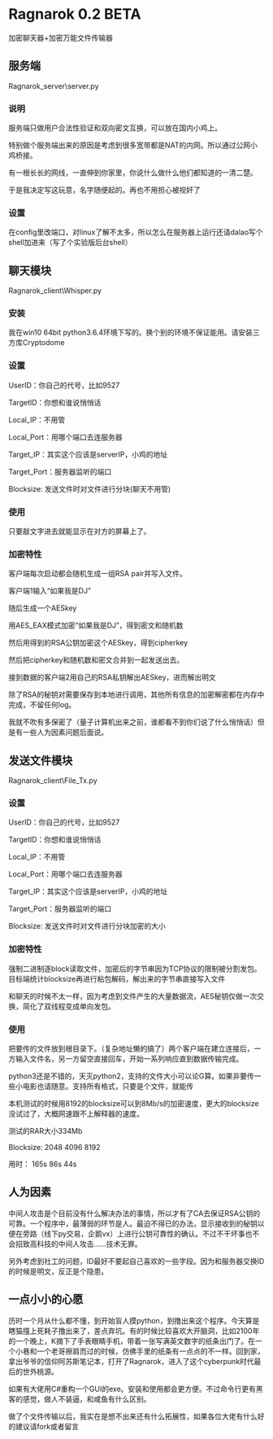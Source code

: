 Ragnarok 0.2 BETA
===========

加密聊天器+加密万能文件传输器

服务端 
------
Ragnarok_server\server.py
### 说明
服务端只做用户合法性验证和双向密文互换，可以放在国内小鸡上。

特别做个服务端出来的原因是考虑到很多宽带都是NAT的内网。所以通过公网小鸡桥接。

有一根长长的网线，一直伸到你家里，你说什么做什么他们都知道的一清二楚。

于是我决定写这玩意，名字随便起的。再也不用担心被视奸了

### 设置
在config里改端口，对linux了解不太多，所以怎么在服务器上运行还请dalao写个shell加进来（写了个实验版后台shell）


聊天模块
------
Ragnarok_client\Whisper.py
### 安装
我在win10 64bit python3.6.4环境下写的。换个别的环境不保证能用。请安装三方库Cryptodome
### 设置
UserID：你自己的代号，比如9527

TargetID：你想和谁说悄悄话

Local_IP：不用管

Local_Port：用哪个端口去连服务器

Target_IP：其实这个应该是serverIP，小鸡的地址

Target_Port：服务器监听的端口

Blocksize: 发送文件时对文件进行分块(聊天不用管)

### 使用

只要敲文字进去就能显示在对方的屏幕上了。

### 加密特性
客户端每次启动都会随机生成一组RSA pair并写入文件。

客户端1输入“如果我是DJ”

随后生成一个AESkey

用AES_EAX模式加密“如果我是DJ”，得到密文和随机数

然后用得到的RSA公钥加密这个AESkey，得到cipherkey

然后把cipherkey和随机数和密文合并到一起发送出去。

接到数据的客户端2用自己的RSA私钥解出AESkey，进而解出明文

除了RSA的秘钥对需要保存到本地进行调用，其他所有信息的加密解密都在内存中完成，不留任何log。

我就不吹有多保密了（量子计算机出来之前，谁都看不到你们说了什么悄悄话）但是有一些人为因素问题后面说。



发送文件模块
------
Ragnarok_client\File_Tx.py
### 设置
UserID：你自己的代号，比如9527

TargetID：你想和谁说悄悄话

Local_IP：不用管

Local_Port：用哪个端口去连服务器

Target_IP：其实这个应该是serverIP，小鸡的地址

Target_Port：服务器监听的端口

Blocksize: 发送文件时对文件进行分块加密的大小

### 加密特性

强制二进制逐block读取文件，加密后的字节串因为TCP协议的限制被分割发包。目标端统计blocksize再进行粘包解码，解出来的字节串直接写入文件

和聊天的时候不太一样，因为考虑到文件产生的大量数据流，AES秘钥仅做一次交换，简化了双线程变成单向发包。

### 使用

把要传的文件放到根目录下。（复杂地址懒的搞了）两个客户端在建立连接后，一方输入文件名，另一方留空直接回车，开始一系列响应直到数据传输完成。

python3还是不错的，天灭python2，支持的文件大小可以论G算。如果非要传一些小电影也请随意。支持所有格式，只要是个文件，就能传

本机测试的时候用8192的blocksize可以到8Mb/s的加密速度，更大的blocksize没试过了，大概网速跟不上解释器的速度。

测试的RAR大小334Mb

Blocksize:  2048     4096     8192

用时：       165s     86s      44s


人为因素
------
中间人攻击是个目前没有什么解决办法的事情，所以才有了CA去保证RSA公钥的可靠。一个程序中，最薄弱的环节是人。最迫不得已的办法，显示接收到的秘钥以便在旁路（线下py交易，企鹅vx）上进行公钥可靠性的确认。不过不干坏事也不会招致高科技的中间人攻击……技术无罪。

另外考虑到社工的问题，ID最好不要起自己喜欢的一些字段。因为和服务器交换ID的时候是明文，反正是个隐患。


一点小小的心愿
-----
历时一个月从什么都不懂，到开始盲人摸python，到撸出来这个程序。今天算是瞎猫撞上死耗子撸出来了，差点弃坑。有的时候比较喜欢大开脑洞，比如2100年的一个晚上，K摘下了手表眼睛手机，带着一张写满英文数字的纸条出门了。在一个小巷和一个老哥擦肩而过的时候，仿佛手里的纸条有一点点的不一样。回到家，拿出爷爷的信仰阿苏斯笔记本，打开了Ragnarok，进入了这个cyberpunk时代最后的世外桃源。

如果有大佬用C#重构一个GUI的exe。安装和使用都会更方便。不过命令行更有黑客的感觉，做人不装逼，和咸鱼有什么区别。

做了个文件传输以后，我实在是想不出来还有什么拓展性，如果各位大佬有什么好的建议请fork或者留言
